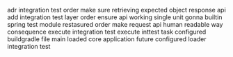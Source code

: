 adr integration test order make sure retrieving expected object response api add integration test layer order ensure api working single unit gonna builtin spring test module restasured order make request api human readable way consequence execute integration test execute inttest task configured buildgradle file main loaded core application future configured loader integration test